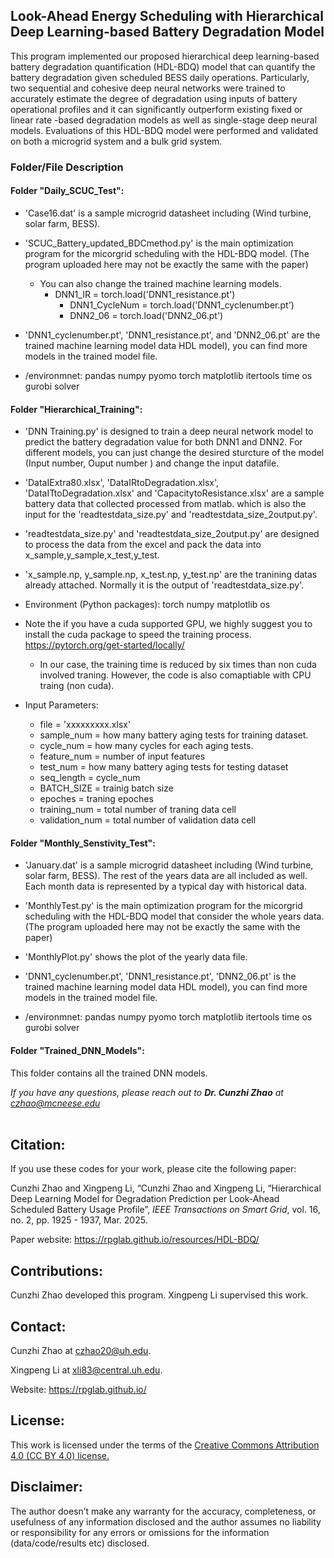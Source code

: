 ## Look-Ahead Energy Scheduling with Hierarchical Deep Learning-based Battery Degradation Model

This program implemented our proposed hierarchical deep learning-based battery degradation quantification (HDL-BDQ) model that can quantify the battery degradation given scheduled BESS daily operations. Particularly, two sequential and cohesive deep neural networks were trained to accurately estimate the degree of degradation using inputs of battery operational profiles and it can significantly outperform existing fixed or linear rate -based degradation models as well as single-stage deep neural models. Evaluations of this HDL-BDQ model were performed and validated on both a microgrid system and a bulk grid system.


### Folder/File Description
#### Folder "Daily_SCUC_Test":
* 'Case16.dat' is a sample microgrid datasheet including (Wind turbine, solar farm, BESS).
* 'SCUC_Battery_updated_BDCmethod.py' is the main optimization program for the micorgrid scheduling with the HDL-BDQ model. (The program uploaded here may not be exactly the same with the paper)
	* You can also change the trained machine learning models.
		* DNN1_IR = torch.load('DNN1_resistance.pt')
			* DNN1_CycleNum = torch.load('DNN1_cyclenumber.pt')
			* DNN2_06 = torch.load('DNN2_06.pt')

* 'DNN1_cyclenumber.pt', 'DNN1_resistance.pt', and 'DNN2_06.pt' are the trained machine learning model data HDL model), you can find more models in the trained model file.

* /environmnet:
pandas
numpy
pyomo
torch
matplotlib
itertools
time
os
gurobi solver


#### Folder "Hierarchical_Training":
* 'DNN Training.py' is designed to train a deep neural network model to predict the battery degradation value for both DNN1 and DNN2. For different models, you can just change the desired sturcture of the model (Input number, Ouput number ) and change the input datafile.
* 'DataIExtra80.xlsx', 'DataIRtoDegradation.xlsx', 'DataITtoDegradation.xlsx' and 'CapacitytoResistance.xlsx' are a sample battery data that collected processed from matlab. which is also the input for the 'readtestdata_size.py' and 'readtestdata_size_2output.py'.
* 'readtestdata_size.py' and 'readtestdata_size_2output.py' are designed to process the data from the excel and pack the data into x_sample,y_sample,x_test,y_test.
* 'x_sample.np, y_sample.np, x_test.np, y_test.np' are the tranining datas already attached. Normally it is the output of 'readtestdata_size.py'.

* Environment (Python packages):
torch
numpy
matplotlib
os

* Note the if you have a cuda supported GPU, we highly suggest you to install the cuda package to speed the training process.  https://pytorch.org/get-started/locally/
	* In our case, the training time is reduced by six times than non cuda involved traning. However, the code is also comaptiable with CPU traing (non cuda).

* Input Parameters:
	* file = 'xxxxxxxxx.xlsx'
	* sample_num = how many battery aging tests for training dataset.
	* cycle_num = how many cycles for each aging tests.
	* feature_num = number of input features
	* test_num = how many battery aging tests for testing dataset
	* seq_length = cycle_num  
	* BATCH_SIZE = trainig batch size
	* epoches = traning epoches
	* training_num = total number of traning data cell
	* validation_num = total number of validation data cell


#### Folder "Monthly_Senstivity_Test":
* 'January.dat' is a sample microgrid datasheet including (Wind turbine, solar farm, BESS). The rest of the years data are all included as well. Each month data is represented by a typical day with historical data.
* 'MonthlyTest.py' is the main optimization program for the micorgrid scheduling with the HDL-BDQ model that consider the whole years data. (The program uploaded here may not be exactly the same with the paper)
* 'MonthlyPlot.py' shows the plot of the yearly data file.
* 'DNN1_cyclenumber.pt', 'DNN1_resistance.pt', 'DNN2_06.pt' is the trained machine learning model data HDL model), you can find more models in the trained model file.

* /environmnet:
pandas
numpy
pyomo
torch
matplotlib
itertools
time
os
gurobi solver


#### Folder "Trained_DNN_Models":
This folder contains all the trained DNN models.

*If you have any questions, please reach out to __Dr. Cunzhi Zhao__ at czhao@mcneese.edu*
<br><br>

## Citation:
If you use these codes for your work, please cite the following paper:

Cunzhi Zhao and Xingpeng Li, “Cunzhi Zhao and Xingpeng Li, “Hierarchical Deep Learning Model for Degradation Prediction per Look-Ahead Scheduled Battery Usage Profile”, *IEEE Transactions on Smart Grid*, vol. 16, no. 2, pp. 1925 - 1937, Mar. 2025.

Paper website: https://rpglab.github.io/resources/HDL-BDQ/


## Contributions:
Cunzhi Zhao developed this program. Xingpeng Li supervised this work.


## Contact:
Cunzhi Zhao at czhao20@uh.edu.

Xingpeng Li at xli83@central.uh.edu.

Website: https://rpglab.github.io/


## License:
This work is licensed under the terms of the <a class="off" href="https://creativecommons.org/licenses/by/4.0/"  target="_blank">Creative Commons Attribution 4.0 (CC BY 4.0) license.</a>


## Disclaimer:
The author doesn’t make any warranty for the accuracy, completeness, or usefulness of any information disclosed and the author assumes no liability or responsibility for any errors or omissions for the information (data/code/results etc) disclosed.
